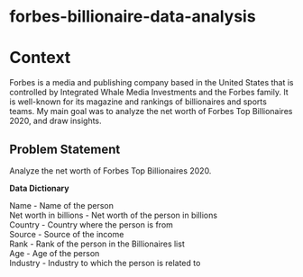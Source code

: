 # forbes-billionaire-data-analysis

# **Context** 

Forbes is a media and publishing company based in the United States that is controlled by Integrated Whale Media Investments and the Forbes family. It is well-known for its magazine and rankings of billionaires and sports teams.
My main goal was to analyze the net worth of Forbes Top Billionaires 2020, and draw insights.

## **Problem Statement**

Analyze the net worth of Forbes Top Billionaires 2020.

**Data Dictionary**

Name - Name of the person
<br>
Net worth in billions - Net worth of the person in billions
<br>
Country - Country where the person is from
<br>
Source - Source of the income
<br>
Rank - Rank of the person in the Billionaires list
<br>
Age - Age of the person
<br>
Industry - Industry to which the person is related to

